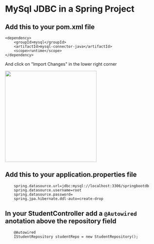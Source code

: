 # MySql JDBC in a Spring Project

## Add this to your pom.xml file
````      
<dependency>
	<groupId>mysql</groupId>
	<artifactId>mysql-connector-java</artifactId>
	<scope>runtime</scope>
</dependency>
````    
And click on "Import Changes" in the lower right corner

<img src="https://github.com/dat17v1/2_11_mysql_spring/blob/master/Materials/img/ImportChanges.png" width="300" />

## Add this to your application.properties file
````    
	spring.datasource.url=jdbc:mysql://localhost:3306/springbootdb
	spring.datasource.username=root
	spring.datasource.password=
	spring.jpa.hibernate.ddl-auto=create-drop
````    

## In your StudentController add a ````@Autowired```` anotation above the repository field

````    
    @Autowired
    IStudentRepository studentRepo = new StudentRepository();
````    




